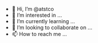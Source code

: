 - 👋 Hi, I’m @atstco
- 👀 I’m interested in ...
- 🌱 I’m currently learning ...
- 💞️ I’m looking to collaborate on ...
- 📫 How to reach me ...

<!---
atstco/atstco is a ✨ special ✨ repository because its `README.md` (this file) appears on your GitHub profile.
You can click the Preview link to take a look at your changes.
--->
